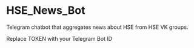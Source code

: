 # HSE_News_Bot
Telegram chatbot that aggregates news about HSE from HSE VK groups.

Replace TOKEN with your Telegram Bot ID